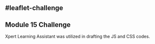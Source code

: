 #leaflet-challenge
-
Module 15 Challenge
-
Xpert Learning Assistant was utilized in drafting the JS and CSS codes.
